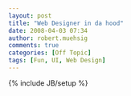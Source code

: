 ```yaml
---
layout: post
title: "Web Designer in da hood"
date: 2008-04-03 07:34
author: robert.muehsig
comments: true
categories: [Off Topic]
tags: [Fun, UI, Web Design]
---
```

{% include JB/setup %}
<div class="wlWriterSmartContent" id="scid:5737277B-5D6D-4f48-ABFC-DD9C333F4C5D:a28da5bb-d709-4687-87a1-a833e8a3adf4" style="padding-right: 0px; display: inline; padding-left: 0px; padding-bottom: 0px; margin: 0px; padding-top: 0px"><div id="4f5176ad-5837-4b6f-ae6f-604c2d71c073" style="margin: 0px; padding: 0px; display: inline;"><div><a href="http://www.youtube.com/watch?v=a0qMe7Z3EYg" target="_new"><img src="{{BASE_PATH}}/assets/wp-images/video8abddb880ad6.jpg" galleryimg="no" onload="var downlevelDiv = document.getElementById('4f5176ad-5837-4b6f-ae6f-604c2d71c073'); downlevelDiv.innerHTML = &quot;&lt;div&gt;&lt;object width=\&quot;425\&quot; height=\&quot;350\&quot;&gt;&lt;param name=\&quot;movie\&quot; value=\&quot;http://www.youtube.com/v/a0qMe7Z3EYg\&quot;&gt;&lt;\/param&gt;&lt;param name=\&quot;wmode\&quot; value=\&quot;transparent\&quot;&gt;&lt;\/param&gt;&lt;embed src=\&quot;http://www.youtube.com/v/a0qMe7Z3EYg\&quot; type=\&quot;application/x-shockwave-flash\&quot; wmode=\&quot;transparent\&quot; width=\&quot;425\&quot; height=\&quot;350\&quot;&gt;&lt;\/embed&gt;&lt;\/object&gt;&lt;\/div&gt;&quot;;" alt=""></a></div></div></div>
